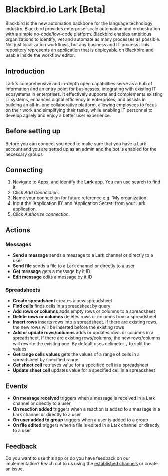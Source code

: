 # Blackbird.io Lark [Beta]

Blackbird is the new automation backbone for the language technology industry. Blackbird provides enterprise-scale automation and orchestration with a simple no-code/low-code platform. Blackbird enables ambitious organizations to identify, vet and automate as many processes as possible. Not just localization workflows, but any business and IT process. This repository represents an application that is deployable on Blackbird and usable inside the workflow editor.

## Introduction

<!-- begin docs -->

Lark's comprehensive and in-depth open capabilities serve as a hub of information and an entry point for businesses, integrating with existing IT ecosystems in enterprises. It effectively supports and complements existing IT systems, enhances digital efficiency in enterprises, and assists in building an all-in-one collaborative platform, allowing employees to focus on their work and simplifying their tasks, while enabling IT personnel to develop agilely and enjoy a better user experience.


## Before setting up

Before you can connect you need to make sure that you have a Lark account  and you are setted up as an admin and the bot is enabled for the necessary groups

## Connecting

1. Navigate to Apps, and identify the **Lark** app. You can use search to find it.
2. Click _Add Connection_.
3. Name your connection for future reference e.g. 'My organization'.
4. Input the 'Application ID' and 'Application Secret' from your Lark application.
5. Click _Authorize connection_.

## Actions

### Messages

- **Send a message** sends a message to a Lark channel or directly to a user
- **Send file** sends a file to a Lark channel or directly to a user
- **Get message** gets a message by it ID
- **Edit message** edits a message by it ID


### Spreadsheets

- **Create spreadsheet** creates a new spreadsheet
- **Find cells** finds cells in a spreadsheet by query
- **Add rows or columns** adds empty rows or columns to a spreadsheet
- **Delete rows or columns** deletes rows or columns from a spreadsheet
- **Insert rows** inserts rows into a spreadsheet. If there are existing rows, the new rows will be inserted before the existing rows
- **Add or update rows/columns** adds or updates rows or columns in a spreadsheet.  If there are existing rows/columns, the new rows/columns will rewrite the existing one. By default uses delimeter `,` to split the values.
- **Get range cells values** gets the values of a range of cells in a spreadsheet by specified range
- **Get sheet cell** retrieves value for a specified cell in a spreadsheet
- **Update sheet cell** updates value for a specified cell in a spreadsheet

## Events

- **On message received** triggers when a message is received in a Lark channel or directly to a user
- **On reaction added** triggers when a reaction is added to a message in a Lark channel or directly to a user
- **On user added to group** triggers when a user is added to a group
- **On file edited** triggers when a file is edited in a Lark channel or directly to a user


## Feedback

Do you want to use this app or do you have feedback on our implementation? Reach out to us using the [established channels](https://www.blackbird.io/) or create an issue.

<!-- end docs -->
